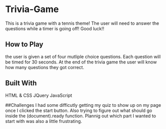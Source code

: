 # Trivia-Game
This is a trivia game with a tennis theme! The user will need to answer the questions while a timer is going off! Good luck!! 

## How to Play
the user is given a set of four mutliple choice questions. Each question will be timed for 30 seconds. At the end of the trivia game the user will know how many questions they got correct. 

## Built With
HTML & CSS
JQuery
JavaScript


##Challenges
I had some difficutly getting my quiz to show up on my page once I clicked the start button. Also trying to figure out what should go inside the (document).ready function. Plannig out which part I wanted to start with was also a little frustrating.  